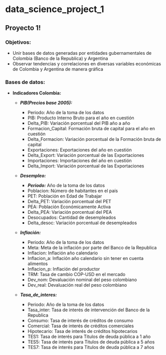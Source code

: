 # data_science_project_1

## Proyecto 1!

### Objetivos:

* Unir bases de datos generadas por entidades gubernamentales de Colombia (Banco de la Republica) y Argentina
* Observar tendencias y correlaciones en diversas variables económicas de Colombia y Argentina de manera gráfica

### Bases de datos:

* **Indicadores Colombia:**
  * ***PIB(Precios base 2005):***
    * Periodo: Año de la toma de los datos
    * PIB: Producto Interno Bruto para el año en cuestión
    * Delta_PIB: Variación porcentual del PIB año a año
    * Formacion_Capital: Formación bruta de capital para el año en cuestión
    * Delta_Formacion: Variación porcentual de la Formación bruta de capital
    * Exportaciones: Exportaciones del año en cuestión
    * Delta_Export: Variación porcentual de las Exportaciones
    * Importaciones: Importaciones del año en cuestión
    * Delta_Import: Variación porcentual de las Exportaciones

  * ***Desempleo:***
    * ***Periodo:*** Año de la toma de los datos
    * Poblacion: Número de habitantes en el país
    * PET: Población en Edad de Trabajar
    * Delta_PET: Variación porcentual del PET
    * PEA: Población Económicamente Activa
    * Delta_PEA: Variación porcentual del PEA
    * Desocupados: Cantidad de desempleados
    * Delta_desoc: Variación porcentual de desempleados

  * ***Inflación:*** 
    * Periodo: Año de la toma de los datos
    * Meta: Meta de la inflación por parte del Banco de la Republica
    * Inflacion: Inflación año calendario
    * Inflacion_a: Inflación año calendario sin tener en cuenta alimentos
    * Inflacion_p: Inflación del productor
    * TRM: Tasa de cambio COP-USD en el mercado
    * Dev_nom: Devaluación nominal del peso colombiano
    * Dev_real: Devaluación real del peso colombiano
  
  * ***Tasa_de_interes:***
    * Periodo: Año de la toma de los datos
    * Tasa_inter: Tasa de interés de intervención del Banco de la Republica
    * Consumo: Tasa de interés de créditos de consumo
    * Comercial: Tasa de interés de créditos comerciales
    * Hipotecario: Tasa de interés de créditos hipotecarios
    * TES1: Tasa de interés para Titulos de deuda pública a 1 año
    * TES5: Tasa de interés para Titulos de deuda pública a 5 años
    * TES7: Tasa de interés para Titulos de deuda pública a 7 años

    
